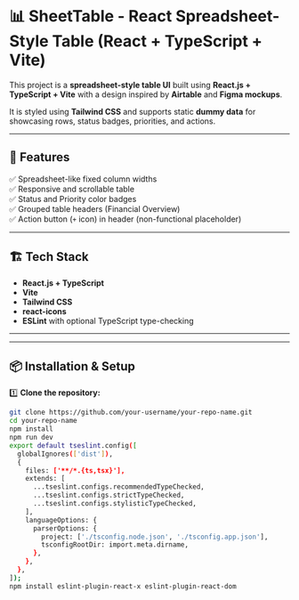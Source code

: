 # 📊 SheetTable - React Spreadsheet-Style Table (React + TypeScript + Vite)

This project is a **spreadsheet-style table UI** built using **React.js + TypeScript + Vite** with a design inspired by **Airtable** and **Figma mockups**.

It is styled using **Tailwind CSS** and supports static **dummy data** for showcasing rows, status badges, priorities, and actions.

---

## 🚀 Features

✅ Spreadsheet-like fixed column widths  
✅ Responsive and scrollable table  
✅ Status and Priority color badges  
✅ Grouped table headers (Financial Overview)  
✅ Action button (`+` icon) in header (non-functional placeholder)

---

## 🏗 Tech Stack

- **React.js + TypeScript**
- **Vite**
- **Tailwind CSS**
- **react-icons**
- **ESLint** with optional TypeScript type-checking

---

---

## 📦 Installation & Setup

1️⃣ **Clone the repository:**

```bash
git clone https://github.com/your-username/your-repo-name.git
cd your-repo-name
npm install
npm run dev
export default tseslint.config([
  globalIgnores(['dist']),
  {
    files: ['**/*.{ts,tsx}'],
    extends: [
      ...tseslint.configs.recommendedTypeChecked,
      ...tseslint.configs.strictTypeChecked,
      ...tseslint.configs.stylisticTypeChecked,
    ],
    languageOptions: {
      parserOptions: {
        project: ['./tsconfig.node.json', './tsconfig.app.json'],
        tsconfigRootDir: import.meta.dirname,
      },
    },
  },
]);
npm install eslint-plugin-react-x eslint-plugin-react-dom


```
